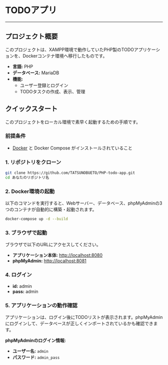 
# TODOアプリ
-----
## プロジェクト概要

このプロジェクトは、XAMPP環境で動作していたPHP製のTODOアプリケーションを、Dockerコンテナ環境へ移行したものです。

  * **言語:** PHP
  * **データベース:** MariaDB
  * **機能:**
      * ユーザー登録とログイン
      * TODOタスクの作成、表示、管理

## クイックスタート

このプロジェクトをローカル環境で素早く起動するための手順です。

### 前提条件

  * [Docker](https://www.docker.com/) と Docker Compose がインストールされていること

### 1\. リポジトリをクローン

```bash
git clone https://github.com/TATSUNOBUETO/PHP-todo-app.git
cd あなたのリポジトリ名
```


### 2\. Docker環境の起動

以下のコマンドを実行すると、Webサーバー、データベース、phpMyAdminの3つのコンテナが自動的に構築・起動されます。

```bash
docker-compose up -d --build
```

### 3\. ブラウザで起動

ブラウザで以下のURLにアクセスしてください。

  * **アプリケーション本体:** [http://localhost:8080](https://www.google.com/search?q=http://localhost:8080)
  * **phpMyAdmin:** [http://localhost:8081](https://www.google.com/search?q=http://localhost:8081)
  
### 4\. ログイン

  * **id:** admin
  * **pass:** admin

### 5\. アプリケーションの動作確認

アプリケーションは、ログイン後にTODOリストが表示されます。phpMyAdminにログインして、データベースが正しくインポートされているかも確認できます。

**phpMyAdminのログイン情報:**

  * **ユーザー名:** `admin`
  * **パスワード:** `admin_pass`